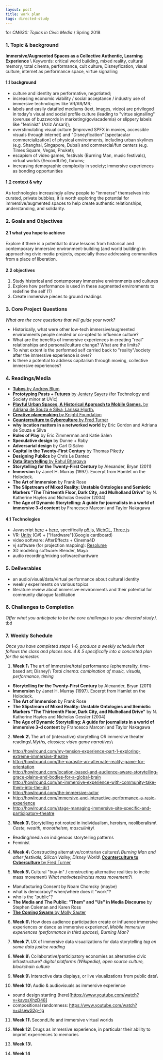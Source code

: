 ```yaml
---
layout: post
title: work plan
tags: directed-study
---
```


for _CM630: Topics in Civic Media_ \\
Spring 2018


### 1. Topic & background
**Immersive/Augmented Spaces as a Collective Authentic, Learning Experience** \\
Keywords: critical world building, mixed reality, cultural memory, total cinema, performance, cult culture, Disneyfication, visual culture, internet as performance space, virtue signalling

#### 1.1 background
- culture and identity are performative, negotiated;
- increasing economic viability / social acceptance / industry use of immersive technologies like VR/AR/MR;
- labels and easily datafied mediums (text, images, video) are privileged in today's visual and social profile culture (leading to "virtue signalling" (overuse of buzzwords in marketing/gov/academia) or slippery labels like "feminist" (Aziz Ansari));
- overstimulating visual culture (improved SPFX in movies, accessible visuals through internet) and "Disneyfication" [spectacular commercialization] of physical environments, including urban skylines (e.g. Shanghai, Singapore, Dubai) and commercial/fun centers (e.g. Times Square, Vegas, Phuket);
- escapism of video games, festivals (Burning Man, music festivals), virtual worlds (SecondLife), forums;
- increasing demographic complexity in society; immersive experiences as bonding opportunities

#### 1.2 context & why
As technologies increasingly allow people to "immerse" themselves into curated, private bubbles, it is worth exploring the potential for immersive/augmented spaces to help create authentic relationships, understanding, and solidarity.


### 2. Goals and Objectives
#### 2.1 what you hope to achieve
Explore if there is a potential to draw lessons from historical and contemporary immersive environment-building (and world building) in approaching civic media projects, especially those addressing communities from a place of liberation.

#### 2.2 objectives
1. Study historical and contemporary immersive environments and cultures
2. Explore how performance is used in these augmented environments to redefine the self (?)
3. Create immersive pieces to ground readings


### 3. Core Project Questions
_What are the core questions that will guide your work?_
- Historically, what were other low-tech immersive/augmented environments people created or co-opted to influence culture?
- What are the benefits of immersive experiences in creating "real" relationships and personal/culture change? What are the limits?
- To what extent is the performed self carried back to "reality"/society after the immersive experience is over?
- Is there a potential to address capitalism through moving, collective immersive experiences?


### 4. Readings/Media

- [**Tubes** by Andrew Blum ](https://www.amazon.com/Tubes-Journey-Internet-Andrew-Blum/dp/0061994952)
- [**Prototyping Pasts + Futures** by Jentery Sayers](https://jentery.github.io/ts200/) (for Technology and Society minor at UVic)
- [**Playful Urban Spaces, A Historical Approach to Mobile Games.** by Adriana de Souza e Silva, Larissa Hjorth.](http://journals.sagepub.com/doi/abs/10.1177/1046878109333723)
- [**Creative placemaking** by Knight Foundation](https://knightfoundation.org/articles/protecting-importance-place-creative-placemaking )
- [**Counterculture to Cyberculture** by Fred Turner](http://fredturner.stanford.edu/books/from-counterculture-to-cyberculture/)
- **why location matters in a networked world** by Eric Gordon and Adriana de Souza e Silva
- **Rules of Play** by Eric Zimmerman and Katie Salen
- **Speculative design** by Dunne + Raby
- **Adversarial design** by Carl DiSalvo
- **Capital in the Twenty-First Century** by Thomas Piketty
- **Designing Publics** by Chris Le Dantec
- [**Data Storytelling** by Rahul Bhargava](http://datastudio2017.datatherapy.org)
- **Storytelling for the Twenty-First Century** by Alexander, Bryan (2011)
- **Immersion** by Janet H. Murray (1997). Excerpt from Hamlet on the Holodeck.
- **The Art of Immersion** by Frank Rose
- **The Slipstream of Mixed Reality: Unstable Ontologies and Semiotic Markers "The Thirteenth Floor, Dark City, and Mulholland Drive"** by N. Katherine Hayles and Nicholas Gessler (2004)
- **The Age of Dynamic Storytelling: A guide for journalists in a world of immersive 3-d content** by Francesco Marconi and Taylor Nakagawa


#### 4.1 Technologies
- Javascript [here](https://zachholman.com/posts/javacript-haters) + [here](https://github.com/bpesquet/thejsway/), specifically [p5.js](https://www.youtube.com/user/shiffman), [WebGL](https://developer.mozilla.org/en-US/docs/Web/API/WebGL_API), [Three.js](https://threejs.org/)
- VR: [Unity](https://www.udemy.com/vrcourse/learn/v4/overview) (C#) + ["Hardware"](Google cardboard)
- video software: AfterEffects + Cinema4D
- vj software (for projection mapping): [Resolume](https://resolume.com/)
- 3D modeling software: Blender, Maya
- audio recording/mixing software/hardware


### 5. Deliverables
- an audio/visual/data/virtual performance about cultural identity
- weekly experiments on various topics
- literature review about immersive environments and their potential for community dialogue facilitation


### 6. Challenges to Completion
_Offer what you anticipate to be the core challenges to your directed study._\\
tbd


### 7. Weekly Schedule
_Once you have completed steps 1-6, produce a weekly schedule that follows the class and places nos. 4 & 5 specifically into a concreted plan for the semester._

1. **Week 1**\\
  The art of immersive/total performance (ephemerality, time-based art; Disney)\\
  _Total cinema: combination of music, visuals, performance, timing_
  - **Storytelling for the Twenty-First Century** by Alexander, Bryan (2011)
  - **Immersion** by Janet H. Murray (1997). Excerpt from Hamlet on the Holodeck.
  - **The Art of Immersion** by Frank Rose
  - **The Slipstream of Mixed Reality: Unstable Ontologies and Semiotic Markers "The Thirteenth Floor, Dark City, and Mulholland Drive"** by N. Katherine Hayles and Nicholas Gessler (2004)
  - **The Age of Dynamic Storytelling: A guide for journalists in a world of immersive 3-d content** by Francesco Marconi and Taylor Nakagawa

2. **Week 2**\\
  The art of (interactive) storytelling OR immersive theater readings\\
  _Myths, classics; video game narratives_\\
  - http://howlround.com/my-tension-experience-part-1-exploring-extreme-immersive-theatre
  - http://howlround.com/the-parasite-an-alternate-reality-game-for-orientation
  - http://howlround.com/location-based-and-audience-aware-storytelling-grace-plains-and-bodies-for-a-global-brain
  - http://howlround.com/an-immersive-experience-with-community-take-them-into-the-dirt
  - http://howlround.com/the-immersive-actor
  - http://howlround.com/immersive-and-interactive-performance-a-rasic-experience
  - http://howlround.com/stage-managing-immersive-site-specific-and-participatory-theatre

3. **Week 3**\\
  Storytelling not rooted in individualism, heroism, neoliberalism\\
  _Caste, wealth, monotheism, masculinity_\\
  - Reading/media on indigenous storytelling patterns
  - Feminist

4. **Week 4**\\
  Constructing alternative/contrarian cultures\\
  _Burning Man and other festivals, Silicon Valley, Disney World_\\
  [**Counterculture to Cyberculture** by Fred Turner](http://fredturner.stanford.edu/books/from-counterculture-to-cyberculture/)

5. **Week 5**\\
  Cultural "buy-in" / constructing alternative realities to incite mass movement\\
  _What motivates/incites mass movement?_\\
  - Manufacturing Consent by Noam Chomsky (maybe)
  - what is democracy? when/where does it "work"?
  - who is the "public"?
  - **The Media and The Public: "Them" and "Us" in Media Discourse** by Stephen Coleman and Karen Ross
  - [**The Coming Swarm** by Molly Sauter](https://www.amazon.com/Coming-Swarm-Hacktivism-Disobedience-Internet/dp/1623564565)

6. **Week 6**\\
  How does audience participation create or influence immersive experiences or dance as immersive experience\\
   _Mobile immersive experiences (performance in third spaces), Burning Man?_

7. **Week 7**\\
  UX of immersive data visualizations for data storytelling
  _tag on some data justice reading_

8. **Week 8**\\
  Collaborative/participatory economies as alternative civic infrastructure?
  _digital platforms (Wikipedia), open source culture, blockchain culture_

9. **Week 9**\\
  Interactive data displays, or live visualizations from public data\\

10. **Week 10**\\
  Audio & audiovisuals as immersive experience
  - sound design starting (here)[https://www.youtube.com/watch?v=kavxsXhzD48]
  - compositional randomness: https://www.youtube.com/watch?v=cIsewG2g-1g

11. **Week 11**\\
  SecondLife and immersive virtual worlds

12. **Week 12**\\
  Drugs as immersive experience, in particular their ability to imprint experiences to memories

13. **Week 13**\\

14. **Week 14**
